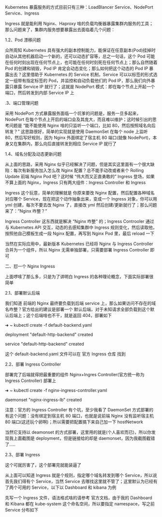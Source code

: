Kubernetes 暴露服务的方式目前只有三种：LoadBlancer Service、NodePort Service、Ingress

Ingress 就是能利用 Nginx、Haproxy 啥的负载均衡器暴露集群内服务的工具；那么问题来了，集群内服务想要暴露出去面临着几个问题：

1.2、Pod 漂移问题

众所周知 Kubernetes 具有强大的副本控制能力，能保证在任意副本\(Pod\)挂掉时自动从其他机器启动一个新的，还可以动态扩容等，总之一句话，这个 Pod 可能在任何时刻出现在任何节点上，也可能在任何时刻死在任何节点上；那么自然随着 Pod 的创建和销毁，Pod IP 肯定会动态变化；那么如何把这个动态的 Pod IP 暴露出去？这里借助于 Kubernetes 的 Service 机制，Service 可以以标签的形式选定一组带有指定标签的 Pod，并监控和自动负载他们的 Pod IP，那么我们向外暴露只暴露 Service IP 就行了；这就是 NodePort 模式：即在每个节点上开起一个端口，然后转发到内部 Service IP 上

.3、端口管理问题

采用 NodePort 方式暴露服务面临一个坑爹的问题是，服务一旦多起来，NodePort 在每个节点上开启的端口会及其庞大，而且难以维护；这时候引出的思考问题是 “能不能使用 Nginx 啥的只监听一个端口，比如 80，然后按照域名向后转发？” 这思路很好，简单的实现就是使用 DaemonSet 在每个 node 上监听 80，然后写好规则，因为 Nginx 外面绑定了宿主机 80 端口\(就像 NodePort\)，本身又在集群内，那么向后直接转发到相应 Service IP 就行了

1.4、域名分配及动态更新问题

从上面的思路，采用 Nginx 似乎已经解决了问题，但是其实这里面有一个很大缺陷：每次有新服务加入怎么改 Nginx 配置？总不能手动改或者来个 Rolling Update 前端 Nginx Pod 吧？这时候 “伟大而又正直勇敢的” Ingress 登场，如果不算上面的 Nginx，Ingress 只有两大组件：Ingress Controller 和 Ingress

Ingress 这个玩意，简单的理解就是 你原来要改 Nginx 配置，然后配置各种域名对应哪个 Service，现在把这个动作抽象出来，变成一个 Ingress 对象，你可以用 yml 创建，每次不要去改 Nginx 了，直接改 yml 然后创建/更新就行了；那么问题来了：”Nginx 咋整？”

Ingress Controller 这东西就是解决 “Nginx 咋整” 的；Ingress Controoler 通过与 Kubernetes API 交互，动态的去感知集群中 Ingress 规则变化，然后读取他，按照他自己模板生成一段 Nginx 配置，再写到 Nginx Pod 里，最后 reload 一下

当然在实际应用中，最新版本 Kubernetes 已经将 Nginx 与 Ingress Controller 合并为一个组件，所以 Nginx 无需单独部署，只需要部署 Ingress Controller 即可

二、怼一个 Nginx Ingress

上面啰嗦了那么多，只是为了讲明白 Ingress 的各种理论概念，下面实际部署很简单

2.1、部署默认后端

我们知道 前端的 Nginx 最终要负载到后端 service 上，那么如果访问不存在的域名咋整？官方给出的建议是部署一个 默认后端，对于未知请求全部负载到这个默认后端上；这个后端啥也不干，就是返回 404，部署如下

➜  ~ kubectl create -f default-backend.yaml

deployment "default-http-backend" created

service "default-http-backend" created

这个 default-backend.yaml 文件可以在 官方 Ingress 仓库 找到

2.2、部署 Ingress Controller

部署完了后端就得把最重要的组件 Nginx+Ingres Controller\(官方统一称为 Ingress Controller\) 部署上

➜  ~ kubectl create -f nginx-ingress-controller.yaml

daemonset "nginx-ingress-lb" created

注意：官方的 Ingress Controller 有个坑，至少我看了 DaemonSet 方式部署的有这个问题：没有绑定到宿主机 80 端口，也就是说前端 Nginx 没有监听宿主机 80 端口\(这还玩个卵啊\)；所以需要把配置搞下来自己加一下 hostNetwork

当然它支持以 deamonset 的方式部署，这里用的就是\(个人喜欢而已\)，所以你发现我上面截图是 deployment，但是链接给的却是 daemonset，因为我截图截错了…..



2.3、部署 Ingress

这个可就厉害了，这个部署完就能装逼了

从上面可以知道 Ingress 就是个规则，指定哪个域名转发到哪个 Service，所以说首先我们得有个 Service，当然 Service 去哪找这里就不管了；这里默认为已经有了两个可用的 Service，以下以 Dashboard 和 kibana 为例



先写一个 Ingress 文件，语法格式啥的请参考 官方文档，由于我的 Dashboard 和 Kibana 都在 kube-system 这个命名空间，所以要指定 namespace，写之前 Service 分布如下



